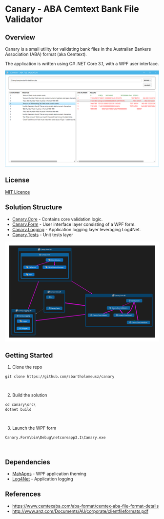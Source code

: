 # Canary - ABA Cemtext Bank File Validator

## Overview
Canary is a small utility for validating bank files in the Australian Bankers Association (ABA) format (aka Cemtext).

The application is written using C# .NET Core 3.1, with a WPF user interface.

![WPF App Screenshot](/docs/screenshot.png?raw=true "")

## License
[MIT Licence](http://en.wikipedia.org/wiki/MIT_License)

## Solution Structure
* <u>Canary.Core</u> - Contains core validation logic.
* <u>Canary.Form</u> - User interface layer consisting of a WPF form.
* <u>Canary.Logging</u> - Application logging layer leveraging Log4Net.
* <u>Canary.Tests</u> - Unit tests layer

![Solution Dependency Map](/docs/canary-solution-codemap.png?raw=true "Solution Structure")

## Getting Started
1. Clone the repo
```console
git clone https://github.com/sbartholomeusz/canary
```
<br />

2. Build the solution
```console
cd canary\src\
dotnet build
```
<br />

3. Launch the WPF form
```console
Canary.Form\bin\Debug\netcoreapp3.1\Canary.exe
```
<br />

## Dependencies
* [MahApps](https://mahapps.com/docs/guides/quick-start) - WPF application theming
* [Log4Net](https://logging.apache.org/log4net/release/manual/introduction.html) - Application logging

## References
* https://www.cemtexaba.com/aba-format/cemtex-aba-file-format-details
* http://www.anz.com/Documents/AU/corporate/clientfileformats.pdf